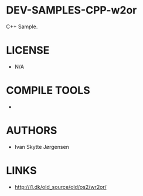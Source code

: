 # DEV-SAMPLES-CPP-w2or
C++ Sample. 

LICENSE
===============
* N/A

COMPILE TOOLS
===============
* 
 
AUTHORS
===============
* Ivan Skytte Jørgensen

LINKS
===============
* http://i1.dk/old_source/old/os2/wr2or/
